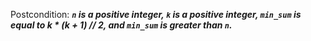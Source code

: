 Postcondition: ***`n` is a positive integer, `k` is a positive integer, `min_sum` is equal to k * (k + 1) // 2, and `min_sum` is greater than `n`.***